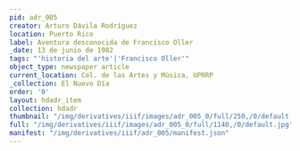 ```yaml
---
pid: adr_005
creator: Arturo Dávila Rodríguez
location: Puerto Rico
label: Aventura desconocida de Francisco Oller
_date: 13 de junio de 1982
tags: "'historia del arte'|'Francisco Oller'"
object_type: newspaper article
current_location: Col. de las Artes y Música, UPRRP
_collection: El Nuevo Día
order: '0'
layout: hdadr_item
collection: hdadr
thumbnail: "/img/derivatives/iiif/images/adr_005_0/full/250,/0/default.jpg"
full: "/img/derivatives/iiif/images/adr_005_0/full/1140,/0/default.jpg"
manifest: "/img/derivatives/iiif/adr_005/manifest.json"
---
```

